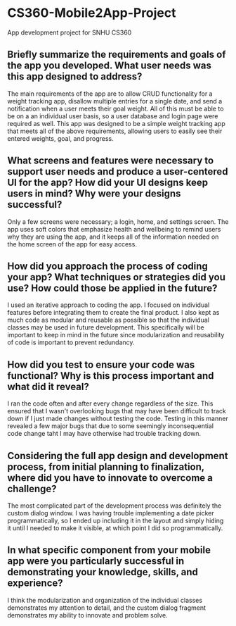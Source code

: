 # CS360-Mobile2App-Project
App development project for SNHU CS360

## Briefly summarize the requirements and goals of the app you developed. What user needs was this app designed to address?  
The main requirements of the app are to allow CRUD functionality for a weight tracking app, disallow multiple entries for a single date, and send a notification when a user meets their goal weight. All of this must be able to be on a an individual user basis, so a user database and login page were required as well. This app was designed to be a simple weight tracking app that meets all of the above requirements, allowing users to easily see their entered weights, goal, and progress.  

## What screens and features were necessary to support user needs and produce a user-centered UI for the app? How did your UI designs keep users in mind? Why were your designs successful?  
Only a few screens were necessary; a login, home, and settings screen. The app uses soft colors that emphasize health and wellbeing to remind users why they are using the app, and it keeps all of the information needed on the home screen of the app for easy access.  

## How did you approach the process of coding your app? What techniques or strategies did you use? How could those be applied in the future?  
I used an iterative approach to coding the app. I focused on individual features before integrating them to create the final product. I also kept as much code as modular and reusable as possible so that the individual classes may be used in future development. This specifically will be important to keep in mind in the future since modularization and reusability of code is important to prevent redundancy.  

## How did you test to ensure your code was functional? Why is this process important and what did it reveal?  
I ran the code often and after every change regardless of the size. This ensured that I wasn't overlooking bugs that may have been difficult to track down if I just made changes without testing the code. Testing in this manner revealed a few major bugs that due to some seemingly inconsequential code change taht I may have otherwise had trouble tracking down.  

## Considering the full app design and development process, from initial planning to finalization, where did you have to innovate to overcome a challenge?  
The most complicated part of the development process was definitely the custom dialog window. I was having trouble implementing a date picker programmatically, so I ended up including it in the layout and simply hiding it until I needed to make it visible, at which point I did so programmatically.  

## In what specific component from your mobile app were you particularly successful in demonstrating your knowledge, skills, and experience?  
I think the modularization and organization of the individual classes demonstrates my attention to detail, and the custom dialog fragment demonstrates my ability to innovate and problem solve.
